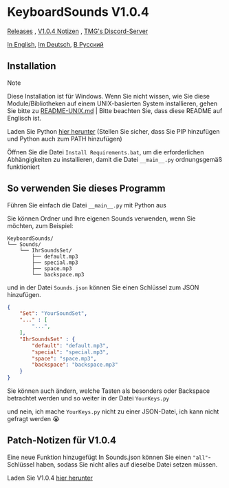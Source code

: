 # KeyboardSounds V1.0.4
[Releases](https://github.com/GDTMG232/KeyboardSounds/releases) , [V1.0.4 Notizen](#patch-notizen-für-v104) , [TMG's Discord-Server](https://discord.com/invite/QtXPH9SVzV)

[In English](https://github.com/GDTMG232/KeyboardSounds/blob/main/README.md), [Im Deutsch](https://github.com/GDTMG232/KeyboardSounds/blob/main/READMEs/LANGUAGES/README-DE.md), [В Русский](https://github.com/GDTMG232/KeyboardSounds/blob/main/READMEs/LANGUAGES/README-RU.md)

## Installation

> [!Note]
> Diese Installation ist für Windows. Wenn Sie nicht wissen, wie Sie diese Module/Bibliotheken auf einem UNIX-basierten System installieren, gehen Sie bitte zu [README-UNIX.md](https://github.com/GDTMG232/KeyboardSounds/blob/main/READMEs/README-UNIX.md) | Bitte beachten Sie, dass diese README auf Englisch ist.

Laden Sie Python [hier herunter](https://www.python.org/ftp/python/3.12.6/python-3.12.6-amd64.exe) (Stellen Sie sicher, dass Sie PIP hinzufügen und Python auch zum PATH hinzufügen)

Öffnen Sie die Datei `Install Requirements.bat`, um die erforderlichen Abhängigkeiten zu installieren, damit die Datei `__main__.py` ordnungsgemäß funktioniert

## So verwenden Sie dieses Programm

Führen Sie einfach die Datei `__main__.py` mit Python aus

Sie können Ordner und Ihre eigenen Sounds verwenden, wenn Sie möchten, zum Beispiel:
```
KeyboardSounds/
└── Sounds/
    └── IhrSoundsSet/
        ├── default.mp3
        ├── special.mp3
        ├── space.mp3
        └── backspace.mp3
```

und in der Datei `Sounds.json` können Sie einen Schlüssel zum JSON hinzufügen.

```json
{
    "Set": "YourSoundSet",
    "..." : [
        "...",
    ],
    "IhrSoundsSet" : {
        "default": "default.mp3",
        "special": "special.mp3", 
        "space": "space.mp3",
        "backspace": "backspace.mp3"
    }
}
```

Sie können auch ändern, welche Tasten als besonders oder Backspace betrachtet werden und so weiter in der Datei `YourKeys.py`

und nein, ich mache `YourKeys.py` nicht zu einer JSON-Datei, ich kann nicht gefragt werden 😭

## Patch-Notizen für V1.0.4

Eine neue Funktion hinzugefügt In Sounds.json können Sie einen `"all"`-Schlüssel haben, sodass Sie nicht alles auf dieselbe Datei setzen müssen.

Laden Sie V1.0.4 [hier herunter](https://github.com/GDTMG232/KeyboardSounds/releases/tag/v1.0.4)
